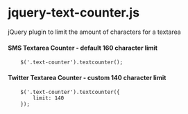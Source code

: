 jquery-text-counter.js
======================

jQuery plugin to limit the amount of characters for a textarea

#### SMS Textarea Counter - default 160 character limit
		$('.text-counter').textcounter();

#### Twitter Textarea Counter - custom 140 character limit
		$('.text-counter').textcounter({
			limit: 140
		});